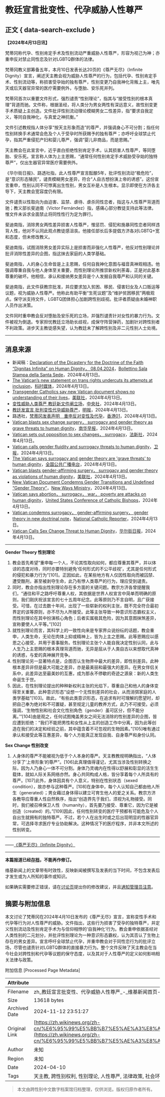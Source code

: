 # 教廷宣言批变性、代孕威胁人性尊严

## 正文 { data-search-exclude }


**【2024年4月13日讯】**

梵蒂冈称代孕、性别肯定手术及性别流动严重威胁人性尊严，形容为视己为神；亦重申反对禁止同性恋及针对LGBTQ群体的法律。

梵蒂冈教义部筹备五年，本月10日发表长达20页的《尊严无尽》（Infinite Dignity）宣言，阐述天主教会视为威胁人性尊严的行为，包括代孕、性别肯定手术、性别流动等，称损害受孕始的独有尊严，性别变更乃自我神化背叛上主，唯先天或后天器官异常的医疗需要例外，与堕胎、安乐死并列。

梵蒂冈首次以重要文件形式，强烈谴责“性别理论”，指其与“接受性别的根本真理”背道而驰。文件称，根据圣经，将人类分为男女两性有深远意义，故性别变更手术质疑上主创造。文件批评性别流动理论模糊男女二性差异，指“要求自我定义，等同自我神化，与真爱之神抗衡。”

文件引述教规指人体分享“按天主形象而造”的尊严，并强调身心不可分割；指任何性别转换手术通常会危及个人于受孕时所获赐予的独有尊严；亦呼吁全球禁止代孕，指其严重侵犯产妇和婴儿尊严，强调“婴儿非商品，而是恩赐。”

天主教会在此宣言中，近乎直白拒绝性别肯定手术，认其损害人性尊严，等同堕胎、安乐死。宣言称人体为上主恩赐，“通常任何性别肯定手术威胁受孕始的独特尊严”，仅出生器官异常医疗需要例外。

《华尔街日报》、路透社指，此人性尊严宣言酝酿5年，批评性别流动“极危险”，是“意识形态殖民”，谴责模糊男女差异，符合“人自古想扮演上帝的诱惑”。这份宣言重申，性别认同不可悖离出生性别，男女互补是人生根本。显示即使在方济各主导下，天主教会宽容度仍有限。

文件谴责以性取向为由迫害、监禁、虐待、虐杀同性恋者，指这与人性尊严背道而驰；教义部长斐迪南（Víctor Fernández）指，感痛心部分教徒支持此等法律。惟文件未诉求全面禁止将同性性行为定为罪行。

斐迪南指，消除男女两性差异损害人性尊严，惟惩罚、侵犯和施暴同性恋者同样违背人性，他对不认同此观点教徒感沮丧。他接任部长后多提倡方济各对LGBTQ+宽和态度，但未修改教义。

斐迪南指，试图消除男女差异实际上是损害而非强化人性尊严，他反对性别理论并批评消除性差异的企图，指这抹去家庭的人类学基础。

斐迪南指，人的身心生命皆是上主恩赐，任何自我神化意图与福音真神观相违。他强调尊重自我与他人身体至关重要，而性别理论所推崇新权利荼毒，正是对此基本尊重的破坏。他相信，承认和接纳男女差异是个人发掘自我尊严和认同的关键。

斐迪南指，此文件获教宗批准，并应要求加入贫困、移民、侵害妇女及人口贩运等议题，视为威胁人性尊严。他称此有助平衡“生死议题”及“维护贫困移民”两极观点。保守派支持文件，LGBTQ团体担心加剧跨性别歧视。批评者质疑由未婚神职人员作出决策。

文件同时重申教会反对堕胎及安乐死的立场，并强烈谴责针对女性的暴力行为。文件被视为倒退。专家担忧教廷立场助长歧视，成保守阵营弹药，加剧针对跨性别者不利政策。进步天主教徒感失望，认为教廷未了解跨性别及非二元性别人士处境。

---

## 消息来源

- 新闻稿：[Declaration of the Dicastery for the Doctrine of the Faith “Dignitas Infinita” on Human Dignity， 08.04.2024](https://press.vatican.va/content/salastampa/en/bollettino/pubblico/2024/04/08/240408c.html)，[Bollettino Sala Stampa della Santa Sede](https://zh.wikipedia.org/wiki/Bollettino_Sala_Stampa_della_Santa_Sede "w:Bollettino Sala Stampa della Santa Sede")，2024年4月13日。
- [The Vatican’s new statement on trans rights undercuts its attempts at inclusion](https://www.vox.com/24126650/vatican-dignity-trans-rights-gender-affirming-surgeries)，[科时媒体](https://zh.wikipedia.org/wiki/%E7%A7%91%E6%99%82%E5%AA%92%E9%AB%94 "w:科时媒体")，2024年4月13日。
- [Transgender Catholics say new Vatican document shows no understanding of their lives](https://apnews.com/article/religion-catholic-lgbtq-transgender-gender-theory-e36e68a6bfabb33729d0d3f53230bafe)，[美联社](https://zh.wikipedia.org/wiki/%E7%BE%8E%E8%81%AF%E7%A4%BE "w:美联社")，2024年4月13日。
- [变性威胁人类尊严 教廷新文件阐立场](https://www.cna.com.tw/news/aopl/202404090199.aspx)，[中央社](https://zh.wikipedia.org/wiki/%E4%B8%AD%E5%A4%AE%E7%A4%BE "w:中央社")，2024年4月13日。
- [教廷发宣言 批判变性代孕威胁尊严](https://news.mingpao.com/pns/%E5%9C%8B%E9%9A%9B/article/20240410/s00014/1712680970459/%E6%95%99%E5%BB%B7%E7%99%BC%E5%AE%A3%E8%A8%80-%E6%89%B9%E5%88%A4%E8%AE%8A%E6%80%A7%E4%BB%A3%E5%AD%95%E5%A8%81%E8%84%85%E5%B0%8A%E5%9A%B4)，[明报](https://zh.wikipedia.org/wiki/%E6%98%8E%E5%A0%B1 "w:明报")，2024年4月13日。
- 路透社，[梵蒂冈发表声明　重申反对变性及代孕](https://www.hk01.com/%E5%8D%B3%E6%99%82%E5%9C%8B%E9%9A%9B/1008476/%E6%A2%B5%E8%92%82%E5%B2%A1%E7%99%BC%E8%A1%A8%E8%81%B2%E6%98%8E-%E9%87%8D%E7%94%B3%E5%8F%8D%E5%B0%8D%E8%AE%8A%E6%80%A7%E5%8F%8A%E4%BB%A3%E5%AD%95)，[香港01](https://zh.wikipedia.org/wiki/%E9%A6%99%E6%B8%AF01 "w:香港01")，2024年4月13日。
- [Vatican blasts sex change surgery， surrogacy and gender theory as grave threats to human dignity](https://www.scmp.com/news/world/europe/article/3258258/vatican-blasts-sex-change-surgery-surrogacy-and-gender-theory-grave-threats-human-dignity)，[南华早报](https://zh.wikipedia.org/wiki/%E5%8D%97%E8%8F%AF%E6%97%A9%E5%A0%B1 "w:南华早报")，2024年4月13日。
- [Vatican sets out opposition to sex changes， surrogacy](https://news.rthk.hk/rthk/en/component/k2/1748007-20240408.htm)，[法新社](https://zh.wikipedia.org/wiki/%E6%B3%95%E6%96%B0%E7%A4%BE "w:法新社")，2024年4月13日。
- [Vatican calls gender fluidity and surrogacy threats to human dignity](https://www.theguardian.com/world/2024/apr/08/vatican-infinite-dignity-declaration-gender-fluidity-surrogacy)，[卫报](https://zh.wikipedia.org/wiki/%E8%A1%9B%E5%A0%B1 "w:卫报")，2024年4月13日。
- [The Vatican says surrogacy and gender theory are 'grave threats' to human dignity](https://www.npr.org/2024/04/08/1243374931/vatican-sex-change-surrogacy-gender-theory-grave-threats-abortion)，[全国公共广播电台](https://zh.wikipedia.org/wiki/%E5%85%A8%E5%9C%8B%E5%85%AC%E5%85%B1%E5%BB%A3%E6%92%AD%E9%9B%BB%E5%8F%B0 "w:全国公共广播电台")，2024年4月13日。
- [Vatican blasts gender-affirming surgery， surrogacy and gender theory as violations of human dignity](https://apnews.com/article/vatican-gender-surrogacy-abortion-pope-3f84d8eb97f045b0cfb0ec1efa4e614e)，[美联社](https://zh.wikipedia.org/wiki/%E7%BE%8E%E8%81%AF%E7%A4%BE "w:美联社")，2024年4月13日。
- [New Vatican Document Condemns Gender Transitions and Undefined “Gender Theory”](https://www.newwaysministry.org/2024/04/09/new-vatican-document-condemns-gender-transitions-and-undefined-gender-theory/)，[New Ways Ministry](https://zh.wikipedia.org/wiki/New_Ways_Ministry "w:New Ways Ministry")，2024年4月13日。
- [Vatican says abortion， surrogacy， war， poverty are attacks on human dignity](https://www.usccb.org/news/2024/vatican-says-abortion-surrogacy-war-poverty-are-attacks-human-dignity)，[United States Conference of Catholic Bishops](https://zh.wikipedia.org/wiki/United_States_Conference_of_Catholic_Bishops "w:United States Conference of Catholic Bishops")，2024年4月13日。
- [Vatican condemns surrogacy， gender-affirming surgery， gender theory in new doctrinal note](https://www.ncronline.org/vatican/vatican-news/vatican-human-dignity-document-condemns-sex-change-gender-theory-and-surrogacy)，[National Catholic Reporter](https://zh.wikipedia.org/wiki/National_Catholic_Reporter "w:National Catholic Reporter")，2024年4月13日。
- [Vatican Calls Sex Change Threat to Human Dignity](https://www.wsj.com/world/vatican-rejects-sex-change-as-harmful-to-human-dignity-48a90ecb)，[华尔街日报](https://zh.wikipedia.org/wiki/%E8%8F%AF%E7%88%BE%E8%A1%97%E6%97%A5%E5%A0%B1 "w:华尔街日报")，2024年4月13日。

---

**Gender Theory 性别理论**

1. 教会首先希望“重申每一个人，不论其性取向如何，都应尊重其尊严，并以体谅的态度对待，同时亦要特别避免‘任何形式的不公平歧视’，尤其是任何形式的侵犯和暴力行为”\[101\]。正因如此，在某些地方有人仅因性取向而被囚禁、遭受酷刑，甚至被剥夺生命，此乃有悖人类尊严的行为，理应受到谴责。
2. 同时，教会亦指出性别理论存在多方面的关键问题。教宗方济各曾提醒我们，“通往和平之路呼吁尊重人权，其依据是世界人权宣言中简单而明确的原则，我们刚庆祝该宣言的七十五周年纪念。此等原则乃不言自明，且广获接受。可惜，在过去数十年间，出现了一些崭新的权利主张，既不完全符合最初界定的该等原则，亦不尽为人所接受。此等主张导致一种意识形态霸权主义，而性别理论在其中扮演核心角色；后者实属极其危险，因为其意图抹煞差异，宣称要使人人平等。”\[102\]
3. 就性别理论而言，其科学上的一致性向来是专家界众说纷纭的话题，教会重申，人类生命，无论在肉体上抑或精神上，皆为上主之恩赐。此等恩赐应以感恩之心接受，并用于善事服务。性别理论主张个人能自我决定性别认同，此与人生乃上主恩赐的根本真理背道而驰，无异是屈从于人类自古以来想取代真神的诱惑，与爱的真神展开竞争。
4. 性别理论另一显著特点是，企图否认生物界中最大的差异，即性别差异。此种根本差异非但是最大可能之差异，亦是最美丽和最强大的差异。在男女伴侣关系中，此差异达至最美妙的互惠，成为那永不停歇的奇迹之源泉：新的人类生命诞生于世。
5. 因此，在性别理论提出的种种新权利主张的光焰下，尊重自己和他人的身体变得至关重要。此种意识形态“设想一个无性别差异的社会，从而消弭家庭的人类学基础”\[103\]。故此，“有些此类意识形态，在追求有时可理解的愿望时，却把自己奉为绝对和不可置疑，甚至规定儿童的教养方式，此乃不可接受。必须强调，‘生物性别和社会文化性别角色（gender）虽可区分，但不能分离。’”\[104\]由是观之，任何试图掩盖男女之间无法消除的性别差异的企图，皆应遭到拒绝：“我们不能把男性和女性从上主的创造工作中分离，因为此等创造在我们的决定和经验之前，其中蕴含着不可忽视的生物因素。”\[105\]唯有通过承认和接受此等互惠差异，每个人方能真正发现自我、自身尊严和身份认同。

**Sex Change 性别改变**

1. 人身体的尊严不能被视为低于个人本身的尊严。天主教教规明确指出，“人体分享了‘上帝形象’的尊严”。\[106\]此真理值得谨记，尤其当涉及性别转换之际，因为人乃身心一体不可分割。身体乃灵魂内在性得以舒展和彰显的活生生载体，就如人际关系网络亦然。身心共同构成人格，皆分享着每个人所具有的尊严。\[107\]此外，身体因具有个人意义，特别在性别状态（sexed condition），故亦参与这种尊严。\[108\]在身体中，每个人认知自己都由他人所生（generated）；男女藉过身体得以建立可育生他人的爱之关系。教宗方济各教导应尊重人性自然秩序，指出“创造界先于我们，须视为礼物接受。同时，我们被召唤保卫人性（humanity），首先要乃接受、尊重它，因为它是被创造（created）的。”\[109\]因此，任何性别转变的医疗干预都有可能危及个人自出生就拥有的独特尊严。不过，若个人在出生时或之后出现明显的性器官异常，可选择寻求医疗专业协助解决。这种情况下的医疗程序，并非本文所述的性别转变。

---

——[《尊严无尽》（Infinite Dignity）](https://press.vatican.va/content/salastampa/en/bollettino/pubblico/2024/04/08/240408c.html)

--- 

**本篇报道已经[存档](/wiki/Wikinews:%E5%AD%98%E6%AA%94%E5%B8%B8%E8%A6%8F "Wikinews:存档常规")，不能再作修订。**

维基新闻上的文章带有时效性，反映新闻被撰写及发表的当下时间，不包含发表后才发生或为人所知的事件或知识。

如果确实需要修正错误，请在[讨论页](/w/index.php?title=Talk:%E6%95%99%E5%BB%B7%E5%AE%A3%E8%A8%80%E6%89%B9%E8%AE%8A%E6%80%A7%E3%80%81%E4%BB%A3%E5%AD%95%E5%A8%81%E8%84%85%E4%BA%BA%E6%80%A7%E5%B0%8A%E5%9A%B4&action=edit&redlink=1 "Talk:教廷宣言批变性、代孕威胁人性尊严（页面不存在）")提出你的修改建议，并且[通知管理员注意](/wiki/Wikinews:%E7%AE%A1%E7%90%86%E5%91%98%E9%80%9A%E5%91%8A%E6%9D%BF/%E6%96%B0%E8%81%9E%E9%A0%81%E9%9D%A2#修改已保護頁面 "Wikinews:管理员通告板/新闻页面")。

## 摘要与附加信息

<!-- tcd_abstract -->
本文讨论了梵蒂冈在2024年4月10日发布的《尊严无尽》宣言，宣称变性手术和代孕等行为对人性尊严的威胁。文件指出，这些行为损害了受孕的独特尊严，并定义性别流动及性别肯定手术为与信仰相悖的‘自我神化’行为。教会重申依据圣经对人类性别的二元划分，并批评性别理论为一种意识形态霸权，认为其否认了生物上存在的男女差异。宣言呼吁全球禁止代孕，并重申教会对于同性恋行为的批评立场，尽管也谴责针对LGBTQ群体的直接暴力行为。整个文件反映了天主教会在当今社会对跨性别和代孕等议题的保守态度，以及其对于人性尊严的定义如何影响相关法律与政策。
<!-- tcd_abstract_end -->

附加信息 [Processed Page Metadata]

| Attribute       | Value                                  |
|-----------------|----------------------------------------|
| Filename        | zh_教廷宣言批变性、代孕威胁人性尊严_-_维基新闻首页-_Wikinews.md                             |
| Size            | 13618 bytes                           |
| Archived Date   | 2024-11-12 23:51:27                             |
| Original Link   | [https://zh.wikinews.org/zh-cn/%E6%95%99%E5%BB%B7%E5%AE%A3%E8%A8%80%E6%89%B9%E8%AE%8A%E6%80%A7%E3%80%81%E4%BB%A3%E5%AD%95%E5%A8%81%E8%84%85%E4%BA%BA%E6%80%A7%E5%B0%8A%E5%9A%B4](https://zh.wikinews.org/zh-cn/%E6%95%99%E5%BB%B7%E5%AE%A3%E8%A8%80%E6%89%B9%E8%AE%8A%E6%80%A7%E3%80%81%E4%BB%A3%E5%AD%95%E5%A8%81%E8%84%85%E4%BA%BA%E6%80%A7%E5%B0%8A%E5%9A%B4)                       |
| Author          | 未知                               |
| Region          | 未知                               |
| Date            | 2024-04-10                                 |
| Tags            | 天主教, 跨性别权利, 性别理论, 人性尊严, 法律政策, 社会环境, 代孕, 性别肯定手术                                 |
>
> 本文由跨性别中文数字档案馆归档整理，仅供浏览。版权归原作者所有。
>
